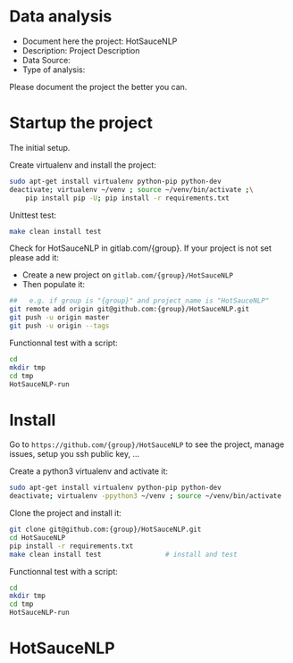 # Data analysis
- Document here the project: HotSauceNLP
- Description: Project Description
- Data Source:
- Type of analysis:

Please document the project the better you can.

# Startup the project

The initial setup.

Create virtualenv and install the project:
```bash
sudo apt-get install virtualenv python-pip python-dev
deactivate; virtualenv ~/venv ; source ~/venv/bin/activate ;\
    pip install pip -U; pip install -r requirements.txt
```

Unittest test:
```bash
make clean install test
```

Check for HotSauceNLP in gitlab.com/{group}.
If your project is not set please add it:

- Create a new project on `gitlab.com/{group}/HotSauceNLP`
- Then populate it:

```bash
##   e.g. if group is "{group}" and project_name is "HotSauceNLP"
git remote add origin git@github.com:{group}/HotSauceNLP.git
git push -u origin master
git push -u origin --tags
```

Functionnal test with a script:

```bash
cd
mkdir tmp
cd tmp
HotSauceNLP-run
```

# Install

Go to `https://github.com/{group}/HotSauceNLP` to see the project, manage issues,
setup you ssh public key, ...

Create a python3 virtualenv and activate it:

```bash
sudo apt-get install virtualenv python-pip python-dev
deactivate; virtualenv -ppython3 ~/venv ; source ~/venv/bin/activate
```

Clone the project and install it:

```bash
git clone git@github.com:{group}/HotSauceNLP.git
cd HotSauceNLP
pip install -r requirements.txt
make clean install test                # install and test
```
Functionnal test with a script:

```bash
cd
mkdir tmp
cd tmp
HotSauceNLP-run
```
# HotSauceNLP

